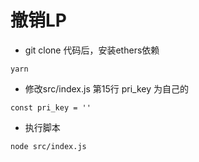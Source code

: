 # 撤销LP
- git clone 代码后，安装ethers依赖
```
yarn
```
- 修改src/index.js 第15行 pri_key 为自己的
```
const pri_key = ''
``` 
- 执行脚本
```
node src/index.js
```